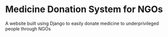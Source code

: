 # Medicine Donation System for NGOs
A website built using Django to easily donate medicine to underprivileged people through NGOs